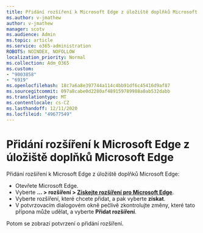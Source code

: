 ```yaml
---
title: Přidání rozšíření k Microsoft Edge z úložiště doplňků Microsoft Edge
ms.author: v-jmathew
author: v-jmathew
manager: scotv
ms.audience: Admin
ms.topic: article
ms.service: o365-administration
ROBOTS: NOINDEX, NOFOLLOW
localization_priority: Normal
ms.collection: Adm_O365
ms.custom:
- "9003858"
- "6919"
ms.openlocfilehash: 18c7a6a8e397744a114c4bb91df6c45416d9af87
ms.sourcegitcommit: 097a8cabe0d2280af489159789988a0ab532dabb
ms.translationtype: MT
ms.contentlocale: cs-CZ
ms.lasthandoff: 12/11/2020
ms.locfileid: "49677549"
---
```

# <a name="add-an-extension-to-microsoft-edge-from-the-microsoft-edge-add-ons-store"></a>Přidání rozšíření k Microsoft Edge z úložiště doplňků Microsoft Edge

Přidání rozšíření k Microsoft Edge z úložiště doplňků Microsoft Edge:

- Otevřete Microsoft Edge.
- Vyberte **... > rozšíření > [Získejte rozšíření pro Microsoft Edge](https://go.microsoft.com/fwlink/?linkid=2136408)**.
- Vyberte rozšíření, které chcete přidat, a pak vyberte **získat**.
- V potvrzovacím dialogovém okně pečlivě zkontrolujte změny, které tato přípona může udělat, a vyberte **Přidat rozšíření**.

Potom se zobrazí potvrzení o přidání rozšíření.
